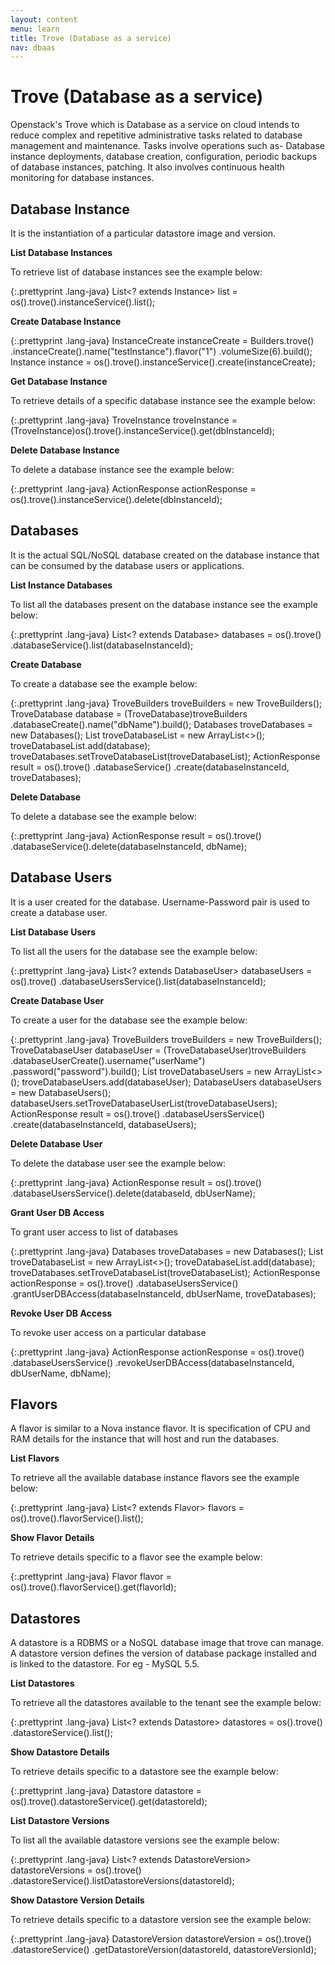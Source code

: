 ```yaml
---
layout: content
menu: learn
title: Trove (Database as a service)
nav: dbaas
---
```


# Trove (Database as a service)

Openstack's Trove which is Database as a service on cloud intends to reduce complex and repetitive administrative tasks related to database management and maintenance. Tasks involve operations such as- Database instance deployments, database creation, configuration, periodic backups of database instances, patching. It also involves continuous health monitoring for database instances.

## Database Instance

It is the instantiation of a particular datastore image and version.

**List Database Instances**

To retrieve list of database instances see the example below:

{:.prettyprint .lang-java}
    List<? extends Instance> list = os().trove().instanceService().list();

**Create Database Instance**

{:.prettyprint .lang-java}
    InstanceCreate instanceCreate = Builders.trove()
                .instanceCreate().name("testInstance").flavor("1")
                .volumeSize(6).build();
    Instance instance = os().trove().instanceService().create(instanceCreate);

**Get Database Instance**

To retrieve details of a specific database instance see the example below:

{:.prettyprint .lang-java}
    TroveInstance troveInstance = (TroveInstance)os().trove().instanceService().get(dbInstanceId);

**Delete Database Instance**

To delete a database instance see the example below:

{:.prettyprint .lang-java}
    ActionResponse actionResponse = os().trove().instanceService().delete(dbInstanceId);



## Databases

It is the actual SQL/NoSQL database created on the database instance that can be consumed by the database users or applications.

**List Instance Databases**

To list all the databases present on the database instance see the example below:

{:.prettyprint .lang-java}
    List<? extends Database> databases = os().trove()
                .databaseService().list(databaseInstanceId);

**Create Database**

To create a database see the example below:

{:.prettyprint .lang-java}
    TroveBuilders troveBuilders = new TroveBuilders();
    TroveDatabase database = (TroveDatabase)troveBuilders
                .databaseCreate().name("dbName").build();
    Databases troveDatabases = new Databases();
    List<TroveDatabase> troveDatabaseList = new ArrayList<>();
    troveDatabaseList.add(database);
    troveDatabases.setTroveDatabaseList(troveDatabaseList);
    ActionResponse result = os().trove()
                .databaseService()
                .create(databaseInstanceId, troveDatabases);

**Delete Database**

To delete a database see the example below:

{:.prettyprint .lang-java}
    ActionResponse result = os().trove()
                .databaseService().delete(databaseInstanceId, dbName);



## Database Users

It is a user created for the database. Username-Password pair is used to create a database user.

**List Database Users**

To list all the users for the database see the example below:

{:.prettyprint .lang-java}
    List<? extends DatabaseUser> databaseUsers = os().trove()
                .databaseUsersService().list(databaseInstanceId);

**Create Database User**

To create a user for the database see the example below:

{:.prettyprint .lang-java}
    TroveBuilders troveBuilders = new TroveBuilders();
    TroveDatabaseUser databaseUser = (TroveDatabaseUser)troveBuilders
                .databaseUserCreate().username("userName")
                .password("password").build();
    List<TroveDatabaseUser> troveDatabaseUsers = new ArrayList<>();
    troveDatabaseUsers.add(databaseUser);
    DatabaseUsers databaseUsers = new DatabaseUsers();
    databaseUsers.setTroveDatabaseUserList(troveDatabaseUsers);
    ActionResponse result = os().trove()
                .databaseUsersService()
                .create(databaseInstanceId, databaseUsers);

**Delete Database User**

To delete the database user see the example below:

{:.prettyprint .lang-java}
    ActionResponse result = os().trove()
                .databaseUsersService().delete(databaseId, dbUserName);

**Grant User DB Access**

To grant user access to list of databases

{:.prettyprint .lang-java}
    Databases troveDatabases = new Databases();
    List<TroveDatabase> troveDatabaseList = new ArrayList<>();
    troveDatabaseList.add(database);
    troveDatabases.setTroveDatabaseList(troveDatabaseList);
    ActionResponse actionResponse = os().trove()
                .databaseUsersService()
                .grantUserDBAccess(databaseInstanceId, dbUserName, troveDatabases);

**Revoke User DB Access**

To revoke user access on a particular database

{:.prettyprint .lang-java}
    ActionResponse actionResponse = os().trove()
                .databaseUsersService()
                .revokeUserDBAccess(databaseInstanceId, dbUserName, dbName);



## Flavors

A flavor is similar to a Nova instance flavor. It is specification of CPU and RAM details for the instance that will host and run the databases.

**List Flavors**

To retrieve all the available database instance flavors see the example below:

{:.prettyprint .lang-java}
    List<? extends Flavor> flavors = os().trove().flavorService().list();

**Show Flavor Details**

To retrieve details specific to a flavor see the example below:

{:.prettyprint .lang-java}
    Flavor flavor = os().trove().flavorService().get(flavorId);



## Datastores

A datastore is a RDBMS or a NoSQL database image that trove can manage. A datastore version defines the version of database package installed and is linked to the datastore. For eg - MySQL 5.5.

**List Datastores**

To retrieve all the datastores available to the tenant see the example below:

{:.prettyprint .lang-java}
    List<? extends Datastore> datastores = os().trove()
                .datastoreService().list();

**Show Datastore Details**

To retrieve details specific to a datastore see the example below:

{:.prettyprint .lang-java}
    Datastore datastore = os().trove().datastoreService().get(datastoreId);

**List Datastore Versions**

To list all the available datastore versions see the example below:

{:.prettyprint .lang-java}
    List<? extends DatastoreVersion> datastoreVersions = os().trove()
                .datastoreService().listDatastoreVersions(datastoreId);

**Show Datastore Version Details**

To retrieve details specific to a datastore version see the example below:

{:.prettyprint .lang-java}
    DatastoreVersion datastoreVersion = os().trove()
                .datastoreService()
                .getDatastoreVersion(datastoreId, datastoreVersionId);

